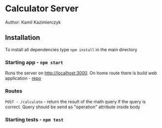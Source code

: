 # Calculator Server

Author: Kamil Kazimierczyk

## Installation

To install all dependencies type `npm install` in the main directory

### Starting app - `npm start`

Runs the server on [http://localhost:3000](http://localhost:3000).
On home route there is build web application - [repo](https://github.com/KamilKazimierczyk/calculator-web)

### Routes

`POST - /calculate` - return the result of the math query if the query is correct. Query should be send as "operation" attribute inside body

### Starting tests - `npm test`
